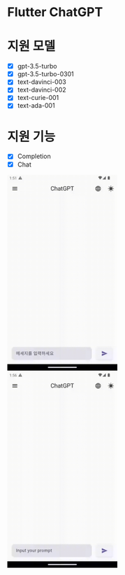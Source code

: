 # Flutter ChatGPT

# 지원 모델

- [x] gpt-3.5-turbo
- [x] gpt-3.5-turbo-0301
- [x] text-davinci-003
- [x] text-davinci-002
- [x] text-curie-001
- [x] text-ada-001

# 지원 기능

- [x] Completion
- [x] Chat

<img src="./artificial/theme.gif" style="width: 50%;">

<img src="./artificial/location.gif" style="width: 50%;">
